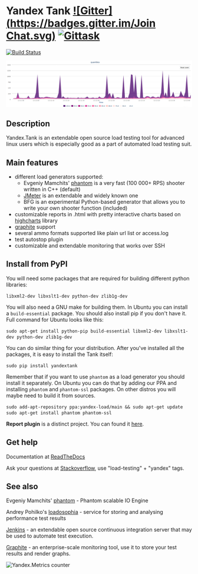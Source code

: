# Yandex Tank [![Gitter](https://badges.gitter.im/Join Chat.svg)](https://gitter.im/yandex/yandex-tank?utm_source=badge&utm_medium=badge&utm_campaign=pr-badge&utm_content=badge) [![Gittask](https://gittask.com/yandex/yandex-tank.svg)](https://gittask.com/yandex/yandex-tank)

[![Build Status](https://secure.travis-ci.org/yandex/yandex-tank.png?branch=master)](http://travis-ci.org/yandex/yandex-tank)

![Quantiles chart example](/logos/screen.png)

## Description
Yandex.Tank is an extendable open source load testing tool for advanced linux users which is especially good as a part of automated load testing suit.

## Main features
* different load generators supported:
  * Evgeniy Mamchits' [phantom](https://github.com/yandex-load/phantom) is a very fast (100 000+ RPS) shooter written in C++ (default)
  * [JMeter](http://jmeter.apache.org/) is an extendable and widely known one
  * BFG is an experimental Python-based generator that allows you to write your own shooter function (included)
* customizable reports in .html with pretty interactive charts based on [highcharts](http://www.highcharts.com/) library
* [graphite](https://graphite.readthedocs.org/en/latest/overview.html) support
* several ammo formats supported like plain url list or access.log
* test autostop plugin
* customizable and extendable monitoring that works over SSH

## Install from PyPI
You will need some packages that are required for building different python libraries:
```
libxml2-dev libxslt1-dev python-dev zlib1g-dev
```
You will also need a GNU make for building them. In Ubuntu you can install a ```build-essential``` package. You should also install pip if you don't have it.
Full command for Ubuntu looks like this:
```
sudo apt-get install python-pip build-essential libxml2-dev libxslt1-dev python-dev zlib1g-dev
```
You can do similar thing for your distribution. After you've installed all the packages, it is easy to install the Tank itself:
```
sudo pip install yandextank
```
Remember that if you want to use ```phantom``` as a load generator you should install it separately. On Ubuntu you can do that by adding our PPA and installing ```phantom``` and ```phantom-ssl``` packages. On other distros you will maybe need to build it from sources.
```
sudo add-apt-repository ppa:yandex-load/main && sudo apt-get update
sudo apt-get install phantom phantom-ssl
```

**Report plugin** is a distinct project. You can found it [here](https://github.com/yandex-load/yatank-online).

## Get help
Documentation at [ReadTheDocs](https://yandextank.readthedocs.org/en/latest/)

Ask your questions at [Stackoverflow](https://stackoverflow.com/), use "load-testing" + "yandex" tags.

## See also
Evgeniy Mamchits' [phantom](https://github.com/yandex-load/phantom) - Phantom scalable IO Engine

Andrey Pohilko's [loadosophia](https://loadosophia.org/) - service for storing and analysing performance test results

[Jenkins](https://jenkins-ci.org/) - an extendable open source continuous integration server that may be used to automate test execution.

[Graphite](https://graphite.readthedocs.org/en/latest/overview.html) - an enterprise-scale monitoring tool, use it to store your test results and render graphs.

![Yandex.Metrics counter](https://mc.yandex.ru/watch/17743264)
